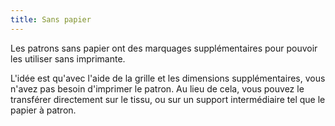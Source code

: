 ```yaml
---
title: Sans papier
---
```


Les patrons sans papier ont des marquages supplémentaires pour pouvoir les utiliser sans imprimante.

L'idée est qu'avec l'aide de la grille et les dimensions supplémentaires, vous n'avez pas besoin d'imprimer le patron. Au lieu de cela, vous pouvez le transférer directement sur le tissu, ou sur un support intermédiaire tel que le papier à patron.
